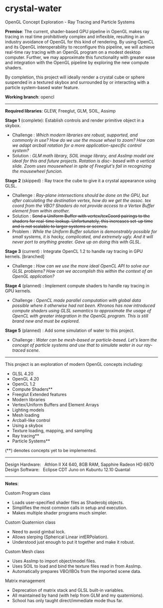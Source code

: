 crystal-water
=============

OpenGL Concept Exploration - Ray Tracing and Particle Systems

**Premise**: The current, shader-based GPU pipeline in OpenGL makes ray tracing
in real time prohibitively complex and inflexible, resulting in an industry
avoidance of OpenGL for this kind of rendering.  By using OpenCL and its
OpenGL interoperability to reconfigure this pipeline, we will achieve real-time
ray tracing with an OpenGL program on a modest desktop computer.  Further, we may
approximate this functionality with greater ease and integration with the OpenGL
pipeline by exploring the new compute shaders.

By completion, this project will ideally render a crystal cube or sphere
suspended in a textured skybox and surrounded by or interacting with a
particle system-based water feature.

**Working branch**: opencl

___

**Required libraries**: GLEW, Freeglut, GLM, SOIL, Assimp

**Stage 1** (complete): Establish controls and render primitive object in a skybox.  
 - Challenge : *Which modern libraries are robust, supported, and commonly
                        in use? How do we use the mouse wheel to zoom? How can we
                        adapt arcball rotation for a more application-specific
                        control system?*  
 - Solution : *GLM math library, SOIL image library, and AssImp model
                        are ideal for this and future projects. Rotation is disc-
                        based with a vertical slide. Zoom uses mousewheel in spite
                        of Freeglut's fail in recognizing the mousewheel funcion.*  

**Stage 2** (skipped) : Ray trace the cube to give it a crystal appearance using GLSL.  
 - Challenge : *Ray-plane intersections should be done on the GPU, but after
                        calculating the destination vertex, how do we get the assoc.
                        tex coord from the VBO?  Shaders do not provide access to a
                        Vertex Buffer element from within another.*  
 - Solution : ~~Send a Uniform Buffer with vertex/texCoord pairings to the
                        shaders for real-time lookup.  Unfortunately, this increases
                        set-up time and is not scalable to larger systems or scenes.~~  
 - Problem : *While the Uniform Buffer solution is demonstrably possible
                        for small systems, it is hacky, complicated, and extremely
                        ugly.  And it will never port to anything greater.  Gave up
                        on doing this with GLSL.*

**Stage 3** (current) : Integrate OpenCL 1.2 to handle ray tracing in GPU kernels. [branched]  
 - Challenge : *How can we use the more ideal OpenCL API to solve our GLSL
                        problems?  How can we accomplish this within the context of
                        an OpenGL application?*  
  
**Stage 4** (planned) : Implement compute shaders to handle ray tracing in GPU kernels.  
 - Challenge : *OpenCL made parallel computation with global data possible
                        where it otherwise had not been. Khronos has now introduced
                        compute shaders using GLSL semantics to approximate the usage
                        of OpenCL with greater integration in the OpenGL program. This
                        is still brand new and must be explored.*  

**Stage 5** (planned) : Add some simulation of water to this project.  
 - Challenge : *Water can be mesh-based or particle-based. Let's learn the
                        concept of particle systems and use that to simulate water
                        in our ray-traced scene.*  

___

This project is an exploration of modern OpenGL concepts including:
  - GLSL 4.20
  - OpenGL 4.20
  - OpenCL 1.2
  - Compute Shaders**
  - Freeglut Extended features
  - Modern libraries
  - Vertex/Uniform Buffers and Element Arrays
  - Lighting models
  - Mesh loading
  - Arcball-like control
  - Using a skybox
  - Texture loading, mapping, and sampling
  - Ray tracing**
  - Particle Systems**

(**) denotes concepts yet to be implemented.

___

Design Hardware: &nbsp; Athlon II X4 640, 8GB RAM, Sapphire Radeon HD 6870  
Design Software: &nbsp; Eclipse CDT Juno on Kubuntu 12.10 Quantal

___

**Notes**:

Custom Program class
  - Loads user-specified shader files as Shaderobj objects.
  - Simplifies the most common calls in setup and execution.
  - Makes multiple shader programs much simpler.

Custom Quaternion class
  - Need to avoid gimbal lock.
  - Allows slerping (Spherical Linear intERPolation).
  - Understood just enough to put it together and make it robust.

Custom Mesh class
  - Uses AssImp to import object/model files.
  - Uses SOIL to load and bind the texture files read in from AssImp.
  - Automatically prepares VBO/IBOs from the imported scene data.

Matrix management
  - Deprecation of matrix stack and GLSL built-in variables.
  - All maintained by hand (with help from GLM and my quaternions).
  - School has only taught direct/immediate mode thus far.

